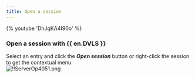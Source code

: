 ```yaml
---
title: Open a session
---
```

{% youtube 'DhJqKA4I90o' %}  

### Open a session with {{ en.DVLS }} 

Select an entry and click the ***Open session*** button or right-click the session to get the contextual menu.  
![!!ServerOp4051.png](https://webdevolutions.azureedge.net/docs/en/server/ServerOp4051.png) 
